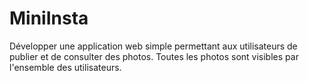 # MiniInsta
Développer une application web simple permettant aux utilisateurs de publier et de consulter des photos. Toutes les photos sont visibles par l'ensemble des utilisateurs.

